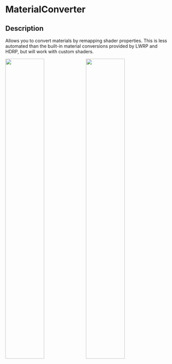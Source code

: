 # MaterialConverter
## Description
Allows you to convert materials by remapping shader properties.
This is less automated than the built-in material conversions provided by LWRP and HDRP, but will work with custom shaders.

<img src="https://i.imgur.com/oGBFBq7.gif" width="49%" />
<img src="https://i.imgur.com/wASx57X.gif" width="49%" />
